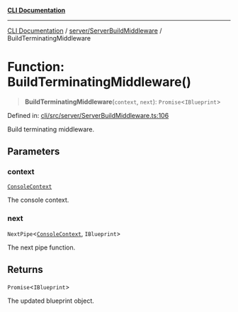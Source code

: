 [**CLI Documentation**](../../../README.md)

***

[CLI Documentation](../../../README.md) / [server/ServerBuildMiddleware](../README.md) / BuildTerminatingMiddleware

# Function: BuildTerminatingMiddleware()

> **BuildTerminatingMiddleware**(`context`, `next`): `Promise`\<`IBlueprint`\>

Defined in: [cli/src/server/ServerBuildMiddleware.ts:106](https://github.com/stonemjs/cli/blob/a8ddb59abbd77ddb2870c689c0c7e80297d24c5a/src/server/ServerBuildMiddleware.ts#L106)

Build terminating middleware.

## Parameters

### context

[`ConsoleContext`](../../../declarations/interfaces/ConsoleContext.md)

The console context.

### next

`NextPipe`\<[`ConsoleContext`](../../../declarations/interfaces/ConsoleContext.md), `IBlueprint`\>

The next pipe function.

## Returns

`Promise`\<`IBlueprint`\>

The updated blueprint object.
